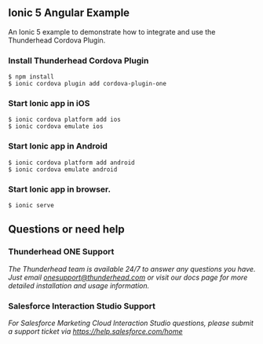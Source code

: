 ## Ionic 5 Angular Example 

An Ionic 5 example to demonstrate how to integrate and use the Thunderhead Cordova Plugin.

### Install Thunderhead Cordova Plugin
```
$ npm install
$ ionic cordova plugin add cordova-plugin-one
```

### Start Ionic app in iOS

```
$ ionic cordova platform add ios
$ ionic cordova emulate ios
```

### Start Ionic app in Android

```
$ ionic cordova platform add android
$ ionic cordova emulate android
```

### Start Ionic app in browser.
```
$ ionic serve
```

## Questions or need help

### Thunderhead ONE Support
_The Thunderhead team is available 24/7 to answer any questions you have. Just email onesupport@thunderhead.com or visit our docs page for more detailed installation and usage information._


### Salesforce Interaction Studio Support
_For Salesforce Marketing Cloud Interaction Studio questions, please submit a support ticket via https://help.salesforce.com/home_
